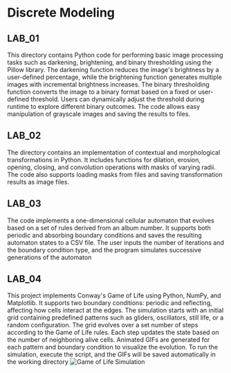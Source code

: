 # Discrete Modeling

## LAB_01
This directory contains Python code for performing basic image processing tasks such as darkening, brightening, and binary thresholding using the Pillow library. The darkening function reduces the image's brightness by a user-defined percentage, while the brightening function generates multiple images with incremental brightness increases. The binary thresholding function converts the image to a binary format based on a fixed or user-defined threshold. Users can dynamically adjust the threshold during runtime to explore different binary outcomes. The code allows easy manipulation of grayscale images and saving the results to files.

## LAB_02
The directory contains an implementation of contextual and morphological transformations in Python. It includes functions for dilation, erosion, opening, closing, and convolution operations with masks of varying radii. The code also supports loading masks from files and saving transformation results as image files.

## LAB_03
The code implements a one-dimensional cellular automaton that evolves based on a set of rules derived from an album number. It supports both periodic and absorbing boundary conditions and saves the resulting automaton states to a CSV file. The user inputs the number of iterations and the boundary condition type, and the program simulates successive generations of the automaton

## LAB_04
This project implements Conway's Game of Life using Python, NumPy, and Matplotlib. It supports two boundary conditions: periodic and reflecting, affecting how cells interact at the edges. The simulation starts with an initial grid containing predefined patterns such as gliders, oscillators, still life, or a random configuration. The grid evolves over a set number of steps according to the Game of Life rules. Each step updates the state based on the number of neighboring alive cells. Animated GIFs are generated for each pattern and boundary condition to visualize the evolution. To run the simulation, execute the script, and the GIFs will be saved automatically in the working directory
![Game of Life Simulation](LAB04/game_of_life_random_periodic.gif)
